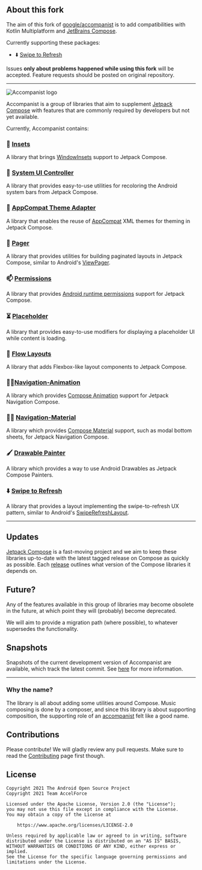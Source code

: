 ## About this fork

The aim of this fork of [google/accompanist](https://github.com/google/accompanist) is to add compatibilities with Kotlin Multiplatform and [JetBrains Compose](https://github.com/JetBrains/compose-jb).

Currently supporting these packages:

* ⬇️ [Swipe to Refresh](./swiperefresh/)

Issues **only about problems happened while using this fork** will be accepted.
Feature requests should be posted on original repository.

---

![Accompanist logo](docs/header.png)

Accompanist is a group of libraries that aim to supplement [Jetpack Compose][compose] with features that are commonly required by developers but not yet available.

Currently, Accompanist contains:

### 📐 [Insets](./insets/)
A library that brings [WindowInsets][windowinsets] support to Jetpack Compose.

### 🍫 [System UI Controller](./systemuicontroller/)
A library that provides easy-to-use utilities for recoloring the Android system bars from Jetpack Compose.

### 🎨 [AppCompat Theme Adapter](./appcompat-theme/)
A library that enables the reuse of [AppCompat][appcompat] XML themes for theming in Jetpack Compose.

### 📖 [Pager](./pager/)
A library that provides utilities for building paginated layouts in Jetpack Compose, similar to Android's [ViewPager][viewpager].

### 📫 [Permissions](./permissions/)
A library that provides [Android runtime permissions][runtimepermissions] support for Jetpack Compose.

### ⏳ [Placeholder](./placeholder/)
A library that provides easy-to-use modifiers for displaying a placeholder UI while content is loading.

### 🌊 [Flow Layouts](./flowlayout/)
A library that adds Flexbox-like layout components to Jetpack Compose.

### 🧭✨[Navigation-Animation](./navigation-animation/)
A library which provides [Compose Animation](https://developer.android.com/jetpack/compose/animation) support for Jetpack Navigation Compose.

### 🧭🎨️ [Navigation-Material](./navigation-material/)
A library which provides [Compose Material](https://developer.android.com/jetpack/androidx/releases/compose-material) support, such as modal bottom sheets, for Jetpack Navigation Compose.

### 🖌️ [Drawable Painter](./drawablepainter/)
A library which provides a way to use Android Drawables as Jetpack Compose Painters.

### ⬇️ [Swipe to Refresh](./swiperefresh/)
A library that provides a layout implementing the swipe-to-refresh UX pattern, similar to Android's [SwipeRefreshLayout](https://developer.android.com/jetpack/androidx/releases/swiperefreshlayout).

---

## Updates

[Jetpack Compose][compose] is a fast-moving project and we aim to keep these libraries up-to-date with the
latest tagged release on Compose as quickly as possible. Each [release](https://github.com/google/accompanist/releases)  outlines what version of the Compose libraries it depends on.

## Future?

Any of the features available in this group of libraries may become obsolete in the future, at which point they will (probably) become deprecated. 

We will aim to provide a migration path (where possible), to whatever supersedes the functionality.

## Snapshots

Snapshots of the current development version of Accompanist are available, which track the latest commit. See [here](docs/using-snapshot-version.md) for more information. 

---

### Why the name?

The library is all about adding some utilities around Compose. Music composing is done by a
composer, and since this library is about supporting composition, the supporting role of an [accompanist](https://en.wikipedia.org/wiki/Accompaniment) felt like a good name.

## Contributions

Please contribute! We will gladly review any pull requests.
Make sure to read the [Contributing](CONTRIBUTING.md) page first though.

## License

```
Copyright 2021 The Android Open Source Project
Copyright 2021 Team AccelForce
 
Licensed under the Apache License, Version 2.0 (the "License");
you may not use this file except in compliance with the License.
You may obtain a copy of the License at

    https://www.apache.org/licenses/LICENSE-2.0

Unless required by applicable law or agreed to in writing, software
distributed under the License is distributed on an "AS IS" BASIS,
WITHOUT WARRANTIES OR CONDITIONS OF ANY KIND, either express or implied.
See the License for the specific language governing permissions and
limitations under the License.
```

[appcompat]: https://developer.android.com/jetpack/androidx/releases/appcompat
[compose]: https://developer.android.com/jetpack/compose
[snap]: https://oss.sonatype.org/content/repositories/snapshots/com/google/accompanist/
[mdc]: https://material.io/develop/android/
[windowinsets]: https://developer.android.com/reference/kotlin/android/view/WindowInsets
[viewpager]: https://developer.android.com/reference/kotlin/androidx/viewpager/widget/ViewPager
[runtimepermissions]: https://developer.android.com/guide/topics/permissions/overview
